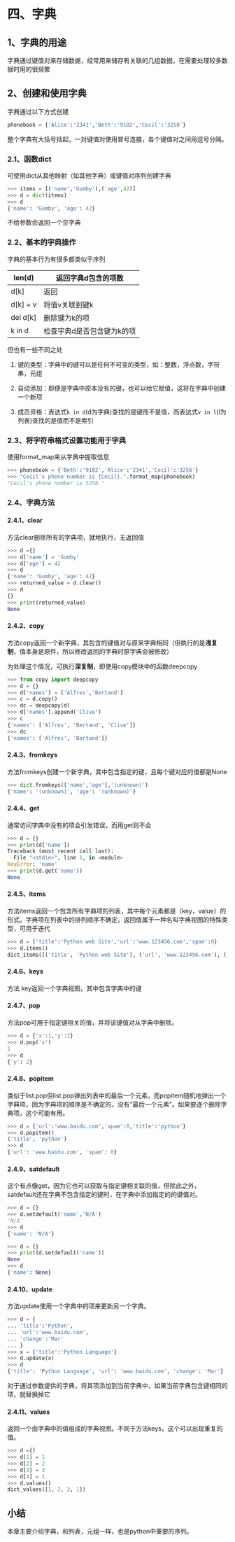 # 四、字典

## 1、字典的用途

字典通过键值对来存储数据，经常用来储存有关联的几组数据。在需要处理较多数据时用的很频繁

## 2、创建和使用字典

字典通过以下方式创建

```python
phonebook = {'Alice':'2341','Beth':'9102','Cecil':'3258'}
```

整个字典有大括号括起，一对键值对使用冒号连接，各个键值对之间用逗号分隔。

### 2.1、函数dict

可使用dict从其他映射（如其他字典）或键值对序列创建字典

```python
>>> items = [('name','Gumby'),('age',42)]
>>> d = dict(items)
>>> d
{'name': 'Gumby', 'age': 42}
```

不给参数会返回一个空字典

### 2.2、基本的字典操作

字典的基本行为有很多都类似于序列

| **len(d)** | 返回字典d包含的项数        |
| ---------- | -------------------------- |
| d[k]       | 返回                       |
| d[k] = v   | 将值v关联到键k             |
| del d[k]   | 删除键为k的项              |
| k in d     | 检查字典d是否包含键为k的项 |

但也有一些不同之处

1. 键的类型：字典中的键可以是任何不可变的类型，如：整数，浮点数，字符串，元组

2. 自动添加：即便是字典中原本没有的键，也可以给它赋值，这将在字典中创建一个新项

3. 成员资格：表达式`k in d`(d为字典)查找的是键而不是值，而表达式`v in l`(l为列表)查找的是值而不是索引

### 2.3、将字符串格式设置功能用于字典

使用format_map来从字典中提取信息

```python
>>> phonebook = {'Beth':'9102','Alice':'2341','Cecil':'3258'}
>>> "Cecil's phone number is {Cecil}.".format_map(phonebook)
"Cecil's phone number is 3258."
```

### 2.4、字典方法

#### 2.4.1、clear

方法clear删除所有的字典项，就地执行，无返回值

```python
>>> d ={}
>>> d['name'] = 'Gumby'
>>> d['age'] = 42
>>> d
{'name': 'Gumby', 'age': 42}
>>> returned_value = d.clear()
>>> d
{}
>>> print(returned_value)
None
```

#### 2.4.2、copy

方法copy返回一个新字典，其包含的键值对与原来字典相同（但执行的是**浅复制**，值本身是原件，所以修改返回的字典时原字典会被修改）

为处理这个情况，可执行**深复制**，即使用copy模块中的函数deepcopy

```python
>>> from copy import deepcopy
>>> d = {}
>>> d['names'] = ['Alfres','Bertand']
>>> c = d.copy()
>>> dc = deepcopy(d)
>>> d['names'].append('Clive')
>>> c
{'names': ['Alfres', 'Bertand', 'Clive']}
>>> dc
{'names': ['Alfres', 'Bertand']}
```

#### 2.4.3、fromkeys

方法fromkeys创建一个新字典，其中包含指定的键，且每个键对应的值都是None

```python
>>> dict.fromkeys(['name','age'],'(unknown)')
{'name': '(unknown)', 'age': '(unknown)'}
```

#### 2.4.4、get

通常访问字典中没有的项会引发错误，而用get则不会

```python
>>> d = {}
>>> print(d['name'])
Traceback (most recent call last):
  File "<stdin>", line 1, in <module>
KeyError: 'name'
>>> print(d.get('name'))
None
```

#### 2.4.5、items

方法items返回一个包含所有字典项的列表，其中每个元素都是（key，value）的形式。字典项在列表中的排列顺序不确定。返回值属于一种名叫字典视图的特殊类型，可用于迭代

```python
>>> d = {'title':'Python web Site','url':'www.123456.com','span':0}
>>> d.items()
dict_items([('title', 'Python web Site'), ('url', 'www.123456.com'), ('span', 0)])
```

#### 2.4.6、keys

方法 key返回一个字典视图，其中包含字典中的键

#### 2.4.7、pop

方法pop可用于指定键相关的值，并将该键值对从字典中删除。

```python
>>> d = {'x':1,'y':2}
>>> d.pop('x')
1
>>> d
{'y': 2}
```

#### 2.4.8、popitem

类似于list.pop但list.pop弹出列表中的最后一个元素，而popitem随机地弹出一个字典项，因为字典项的顺序是不确定的，没有“最后一个元素”。如果要逐个删除字典项，这个可能有用。

```python
>>> d = {'url':'www.baidu.com','spam':0,'title':'python'}
>>> d.popitem()
('title', 'python')
>>> d
{'url': 'www.baidu.com', 'spam': 0}
```

#### 2.4.9、satdefault

这个有点像get，因为它也可以获取与指定键相关联的值，但除此之外，satdefault还在字典不包含指定的键时，在字典中添加指定的的键值对。

```python
>>> d = {}
>>> d.setdefault('name','N/A')
'N/A'
>>> d
{'name': 'N/A'}
```

```python
>>> d = {}
>>> print(d.setdefault('name'))
None
>>> d
{'name': None}
```

#### 2.4.10、update

方法update使用一个字典中的项来更新另一个字典。

```python
>>> d = {
... 'title':'Python',
... 'url':'www.baidu.com',
... 'change':'Mar'
... }
>>> x = {'title':'Python Language'}
>>> d.update(x)
>>> d
{'title': 'Python Language', 'url': 'www.baidu.com', 'change': 'Mar'}
```

对于通过参数提供的字典，将其项添加到当前字典中，如果当前字典包含键相同的项，就替换掉它

#### 2.4.11、values

返回一个由字典中的值组成的字典视图。不同于方法keys，这个可以出现重复的值。

```python
>>> d ={}
>>> d[1] = 1
>>> d[2] = 2
>>> d[3] = 3
>>> d[4] = 1
>>> d.values()
dict_values([1, 2, 3, 1])
```

## 小结

本章主要介绍字典，和列表，元组一样，也是python中重要的序列。